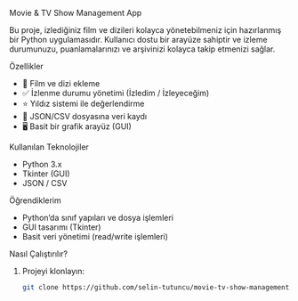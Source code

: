  Movie & TV Show Management App

Bu proje, izlediğiniz film ve dizileri kolayca yönetebilmeniz için hazırlanmış bir Python uygulamasıdır. Kullanıcı dostu bir arayüze sahiptir ve izleme durumunuzu, puanlamalarınızı ve arşivinizi kolayca takip etmenizi sağlar.

  Özellikler

- 🎥 Film ve dizi ekleme
- ✅ İzlenme durumu yönetimi (İzledim / İzleyeceğim)
- ⭐ Yıldız sistemi ile değerlendirme
- 💾 JSON/CSV dosyasına veri kaydı
- 🖥️ Basit bir grafik arayüz (GUI)

 Kullanılan Teknolojiler

- Python 3.x
- Tkinter (GUI)
- JSON / CSV

 Öğrendiklerim

- Python’da sınıf yapıları ve dosya işlemleri
- GUI tasarımı (Tkinter)
- Basit veri yönetimi (read/write işlemleri)

 Nasıl Çalıştırılır?

1. Projeyi klonlayın:
   ```bash
   git clone https://github.com/selin-tutuncu/movie-tv-show-management.git
